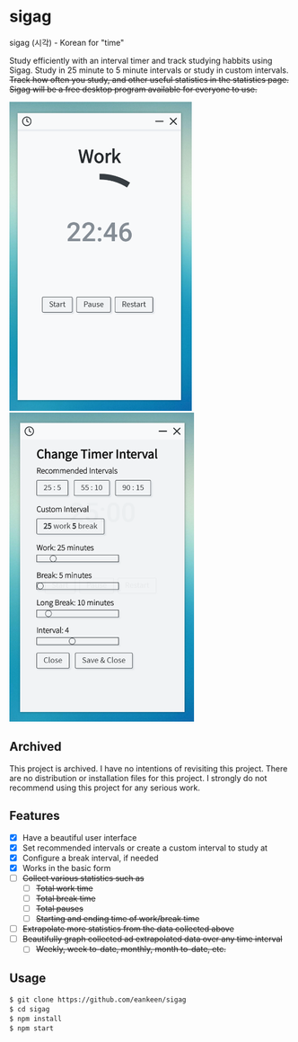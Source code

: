
# sigag

sigag (시각) - Korean for "time"

Study efficiently with an interval timer and track studying habbits using Sigag. Study in 25 minute to 5 minute intervals or study in custom intervals. ~~Track how often you study, and other useful statistics in the statistics page. Sigag will be a free desktop program available for everyone to use.~~

<img src="./image.png" alt="photograph of application" height="550px"></img>
<img src="./image2.png" alt="photograph of application" height="550px"></img>

## Archived

This project is archived. I have no intentions of revisiting this project. There are no distribution or installation files for this project. I strongly do not recommend using this project for any serious work.

## Features

* [x] Have a beautiful user interface
* [x] Set recommended intervals or create a custom interval to study at
* [x] Configure a break interval, if needed
* [x] Works in the basic form
* [ ] ~~Collect various statistics such as~~
  * [ ] ~~Total work time~~
  * [ ] ~~Total break time~~
  * [ ] ~~Total pauses~~
  * [ ] ~~Starting and ending time of work/break time~~
* [ ] ~~Extrapolate more statistics from the data collected above~~
* [ ] ~~Beautifully graph collected ad extrapolated data over any time interval~~
  * [ ] ~~Weekly, week to-date, monthly, month to-date, etc.~~

## Usage

```bash
$ git clone https://github.com/eankeen/sigag
$ cd sigag
$ npm install
$ npm start
```
